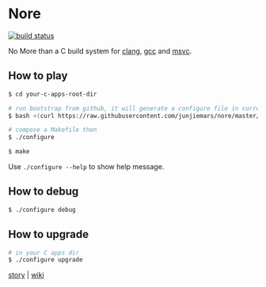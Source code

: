 # Nore

[![build status](https://api.travis-ci.org/junjiemars/nore.svg?branch=master)](https://api.travis-ci.org/junjiemars/nore)

No More than a C build system for [clang](https://clang.llvm.org), [gcc](https://gcc.gnu.org) and [msvc](https://www.visualstudio.com/vs/cplusplus/).


## How to play

```sh
$ cd your-c-apps-root-dir

# run bootstrap from github, it will generate a configure file in current directory
$ bash <(curl https://raw.githubusercontent.com/junjiemars/nore/master/bootstrap.sh)

# compose a Makefile then
$ ./configure

$ make
```

Use ```./configure --help``` to show help message.

## How to debug
```sh
$ ./configure debug
```

## How to upgrade 

```sh
# in your C apps dir
$ ./configure upgrade
```


[story](story.md) | [wiki](wiki.md)
